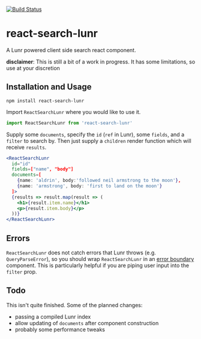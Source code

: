 [![Build 
Status](https://semaphoreci.com/api/v1/twostoryrobot/react-lunr/branches/master/shields_badge.svg)](https://semaphoreci.com/twostoryrobot/react-lunr)

# react-search-lunr

A Lunr powered client side search react component.

**disclaimer**: This is still a bit of a work in progress. It has some limitations, so use at your discretion

## Installation and Usage

    npm install react-search-lunr

Import `ReactSearchLunr` where you would like to use it.

```js
import ReactSearchLunr from 'react-search-lunr'
```

Supply some `documents`, specify the `id` (`ref` in Lunr), some `fields`, and a
`filter` to search by. Then just supply a `children` render function which will
receive `results`.

```jsx
<ReactSearchLunr
  id="id"
  fields=["name", "body"]
  documents=[
    {name: 'aldrin', body:'followed neil armstrong to the moon'},
    {name: 'armstrong', body: 'first to land on the moon'}
  ]>
  {results => result.map(result => (
    <h1>{result.item.name}</h1>
    <p>{result.item.body}</p>
  ))}
</ReactSearchLunr>
```

## Errors

`ReactSearchLunr` does not catch errors that Lunr throws (e.g. `QueryParseError`), so
you should wrap `ReactSearchLunr` in an [error
boundary](https://reactjs.org/docs/error-boundaries.html) component. This is
particularly helpful if you are piping user input into the `filter` prop.

## Todo

This isn't quite finished. Some of the planned changes:

- passing a compiled Lunr index
- allow updating of `documents` after component construction
- probably some performance tweaks
